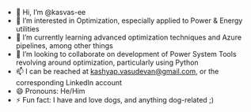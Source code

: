 - 👋 Hi, I’m @kasvas-ee
- 👀 I’m interested in Optimization, especially applied to Power & Energy utilities
- 🌱 I’m currently learning advanced optimization techniques and Azure pipelines, among other things
- 💞️ I’m looking to collaborate on development of Power System Tools revolving around optimization, particularly using Python
- 📫 I can be reached at kashyap.vasudevan@gmail.com, or the corresponding LinkedIn account
- 😄 Pronouns: He/Him
- ⚡ Fun fact: I have and love dogs, and anything dog-related ;)

<!---
kasvas-ee/kasvas-ee is a ✨ special ✨ repository because its `README.md` (this file) appears on your GitHub profile.
You can click the Preview link to take a look at your changes.
--->
